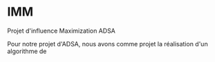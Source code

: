 # IMM
Projet d'influence Maximization ADSA

Pour notre projet d'ADSA, nous avons comme projet la réalisation d'un algorithme de 
